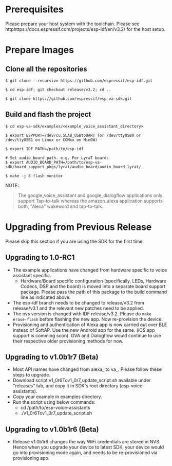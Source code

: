 # Prerequisites
Please prepare your host system with the toolchain. Please see httphttps://docs.espressif.com/projects/esp-idf/en/v3.2/ for the host setup.


# Prepare Images

## Clone all the repositories
```
$ git clone --recursive https://github.com/espressif/esp-idf.git

$ cd esp-idf; git checkout release/v3.2; cd ..

$ git clone https://github.com/espressif/esp-va-sdk.git
```

## Build and flash the project
```
$ cd esp-va-sdk/examples/<example_voice_assistant_directory>

$ export ESPPORT=/dev/cu.SLAB_USBtoUART (or /dev/ttyUSB0 or /dev/ttyUSB1 on Linux or COMxx on MinGW)

$ export IDF_PATH=/path/to/esp-idf

# Set audio_board path. e.g. For LyraT board:
$ export AUDIO_BOARD_PATH=/path/to/esp-va-sdk/board_support_pkgs/lyrat/audio_board/audio_board_lyrat/

$ make -j 8 flash monitor
```
NOTE:
> The google_voice_assistant and google_dialogflow applications only support Tap-to-talk whereas the amazon_alexa application supports both, "Alexa" wakeword and tap-to-talk.

# Upgrading from Previous Release
Please skip this section if you are using the SDK for the first time.

## Upgrading to 1.0-RC1

* The example applications have changed from hardware specific to voice assistant specific.
  * Hardware/Board specific configuration (specifically, LEDs, Hardware Codecs, DSP and the board) is moved into a separate board support package. Please pass the path of this package to the build command line as indicated above.
* The esp-idf branch needs to be changed to release/v3.2 from release/v3.1 and the relevant new patches need to be applied.
* The nvs version is changed with IDF release/v3.2. Please do `make erase-flash` before flashing the new app. Now re-provision the device.
* Provisioning and authentication of Alexa app is now carried out over BLE instead of SoftAP. Use the new Android app for the same. (iOS app support is comming soon). GVA and Dialogflow would continue to use their respective older provisioning methods for now.


## Upgrading to v1.0b1r7 (Beta)

* Most API names have changed from alexa\_ to va\_. Please follow these steps to upgrade.
* Download script v1_0r6Tov1_0r7_update_script.sh available under "releases" tab, and copy it in SDK's root directory (esp-voice-assistants).
* Copy your example in examples directory.
* Run the script using below commands:
    * cd /path/to/esp-voice-assistants
    * ./v1_0r6Tov1_0r7_update_script.sh

## Upgrading to v1.0b1r6 (Beta)

* Release v1.0b1r6 changes the way WiFi credentials are stored in NVS. Hence when you upgrade your device to latest SDK, your device would go into provisioning mode again, and needs to be re-provisioned via provisioning app.
